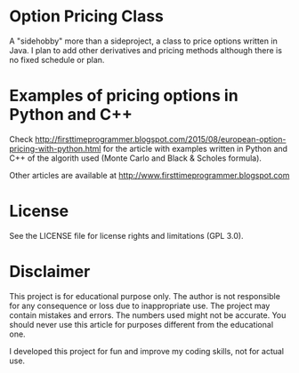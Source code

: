 # Option Pricing Class
A "sidehobby" more than a sideproject, a class to price options written in Java. 
I plan to add other derivatives and pricing methods although there is no fixed schedule or plan.

# Examples of pricing options in Python and C++
Check http://firsttimeprogrammer.blogspot.com/2015/08/european-option-pricing-with-python.html for the article with examples written in Python and C++ of the algorith used (Monte Carlo and Black & Scholes formula).

Other articles are available at http://www.firsttimeprogrammer.blogspot.com

# License
See the LICENSE file for license rights and limitations (GPL 3.0).

# Disclaimer
This project is for educational purpose only. The author is not responsible for any consequence or loss due to inappropriate use. The project  may contain mistakes and errors. The numbers used might not be accurate. You should never use this article for purposes different from the educational one. 

I developed this project for fun and improve my coding skills, not for actual use.
